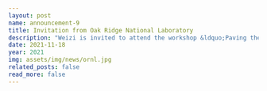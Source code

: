 ```yaml
---
layout: post
name: announcement-9
title: Invitation from Oak Ridge National Laboratory
description: "Weizi is invited to attend the workshop &ldquo;Paving the Road to Future Automotive Research Datasets: Challenges and Opportunities&rdquo; hosted by the Oak Ridge National Laboratory."
date: 2021-11-18
year: 2021
img: assets/img/news/ornl.jpg
related_posts: false
read_more: false
---
```

